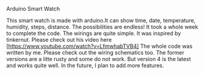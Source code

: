 Arduino Smart Watch

This smart watch is made with arduino.It can show time, date, temperature,
humidity, steps, distance. The possibilities are endless! It took a whole week 
to complete the code. The wirings are quite simple. It was inspired by tinkernut.
Please check out his video here [https://www.youtube.com/watch?v=LfmwhabTVB4]
The whole code was written by me. Please check out the wiring 
schematics too. The former versions are a litte rusty and some do not work.
But version 4 is the latest and works quite well. In the future, I plan 
to add more features.

